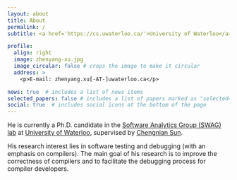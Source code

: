 ```yaml
---
layout: about
title: About
permalink: /
subtitle: <a href='https://cs.uwaterloo.ca/'>University of Waterloo</a>.

profile:
  align: right
  image: zhenyang-xu.jpg
  image_circular: false # crops the image to make it circular
  address: >
    <p>E-mail: zhenyang.xu[-AT-]uwaterloo.ca</p>

news: true  # includes a list of news items
selected_papers: false # includes a list of papers marked as "selected={true}"
social: true  # includes social icons at the bottom of the page
---
```


He is currently a Ph.D. candidate in the <a href='https://www.swag.uwaterloo.ca/www/index.html'> Software Analytics Group (SWAG) lab</a> at <a href='https://cs.uwaterloo.ca/'> University of Waterloo</a>, supervised by <a href='https://cs.uwaterloo.ca/~cnsun/'>Chengnian Sun</a>.

His research interest lies in software testing and debugging (with an emphasis on compilers). The main goal of his research is to improve the correctness of compilers and to facilitate the debugging process for compiler developers.

<!-- I am a Ph.D. candidate in the <a href='https://www.swag.uwaterloo.ca/www/index.html'> Software Analytics Group (SWAG) lab</a> at <a href='https://cs.uwaterloo.ca/'> University of Waterloo</a>, supervised by <a href='https://cs.uwaterloo.ca/~cnsun/'>Chengnian Sun</a>. My research interest lies in software testing and debugging. -->

<!-- Write your biography here. Tell the world about yourself. Link to your favorite [subreddit](http://reddit.com). You can put a picture in, too. The code is already in, just name your picture `prof_pic.jpg` and put it in the `img/` folder.

Put your address / P.O. box / other info right below your picture. You can also disable any these elements by editing `profile` property of the YAML header of your `_pages/about.md`. Edit `_bibliography/papers.bib` and Jekyll will render your [publications page](/al-folio/publications/) automatically.

Link to your social media connections, too. This theme is set up to use [Font Awesome icons](http://fortawesome.github.io/Font-Awesome/) and [Academicons](https://jpswalsh.github.io/academicons/), like the ones below. Add your Facebook, Twitter, LinkedIn, Google Scholar, or just disable all of them. -->
